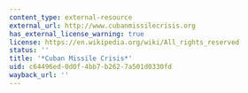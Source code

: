 ```yaml
---
content_type: external-resource
external_url: http://www.cubanmissilecrisis.org
has_external_license_warning: true
license: https://en.wikipedia.org/wiki/All_rights_reserved
status: ''
title: '*Cuban Missile Crisis*'
uid: c64496ed-0d0f-4bb7-b262-7a501d0330fd
wayback_url: ''
---
```

